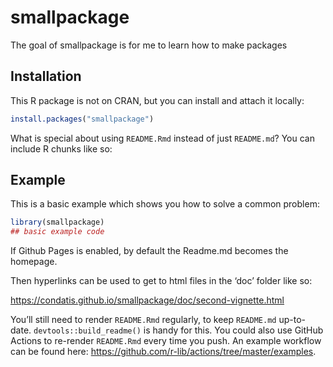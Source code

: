 
<!-- README.md is generated from README.Rmd. Please edit that file -->

# smallpackage

<!-- badges: start -->
<!-- badges: end -->

The goal of smallpackage is for me to learn how to make packages

## Installation

This R package is not on CRAN, but you can install and attach it
locally:

``` r
install.packages("smallpackage")
```

What is special about using `README.Rmd` instead of just `README.md`?
You can include R chunks like so:

## Example

This is a basic example which shows you how to solve a common problem:

``` r
library(smallpackage)
## basic example code
```

If Github Pages is enabled, by default the Readme.md becomes the
homepage.

Then hyperlinks can be used to get to html files in the ‘doc’ folder
like so:

<https://condatis.github.io/smallpackage/doc/second-vignette.html>

You’ll still need to render `README.Rmd` regularly, to keep `README.md`
up-to-date. `devtools::build_readme()` is handy for this. You could also
use GitHub Actions to re-render `README.Rmd` every time you push. An
example workflow can be found here:
<https://github.com/r-lib/actions/tree/master/examples>.
